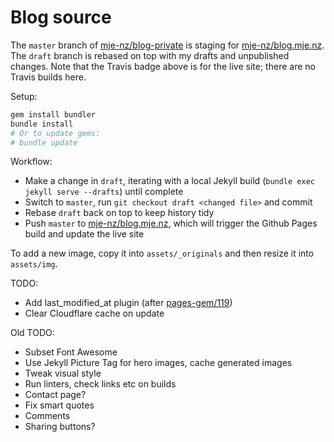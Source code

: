 # Blog source

The `master` branch of [mje-nz/blog-private](https://github.com/mje-nz/blog-private) is staging for [mje-nz/blog.mje.nz](https://github.com/mje-nz/blog.mje.nz).
The `draft` branch is rebased on top with my drafts and unpublished changes.
Note that the Travis badge above is for the live site; there are no Travis builds here.

Setup:
```bash
gem install bundler
bundle install
# Or to update gems:
# bundle update
```

Workflow:

* Make a change in `draft`, iterating with a local Jekyll build (`bundle exec jekyll serve --drafts`) until complete
* Switch to `master`, run `git checkout draft <changed file>` and commit
* Rebase `draft` back on top to keep history tidy
* Push `master` to [mje-nz/blog.mje.nz](https://github.com/mje-nz/blog.mje.nz), which will trigger the Github Pages build and update the live site

To add a new image, copy it into `assets/_originals` and then resize it into `assets/img`.

TODO:
* Add last_modified_at plugin (after [pages-gem/119](https://github.com/github/pages-gem/pull/119))
* Clear Cloudflare cache on update

Old TODO:
* Subset Font Awesome
* Use Jekyll Picture Tag for hero images, cache generated images
* Tweak visual style
* Run linters, check links etc on builds
* Contact page?
* Fix smart quotes
* Comments
* Sharing buttons?

